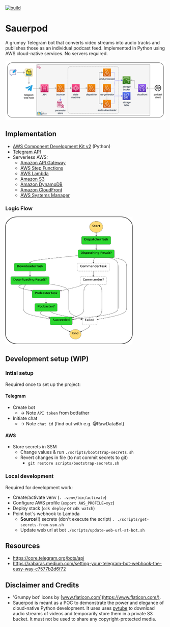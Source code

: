 [![build](https://github.com/jangroth/sauerpod/actions/workflows/ci.yml/badge.svg?branch=main)](https://github.com/jangroth/sauerpod/actions/workflows/ci.yml)
# Sauerpod
A grumpy Telegram bot that converts video streams into audio tracks and publishes those as an individual podcast feed. Implemented in Python using AWS cloud-native services. No servers required.

![SauerPod](resources/media/sauerpod.drawio.png)

## Implementation
* [AWS Component Development Kit v2](https://github.com/aws/aws-cdk) (Python)
* [Telegram API](https://core.telegram.org/)
* Serverless AWS:
    * [Amazon API Gateway](https://aws.amazon.com/api-gateway/)
    * [AWS Step Functions](https://aws.amazon.com/step-functions/)
    * [AWS Lambda](https://aws.amazon.com/lambda/)
    * [Amazon S3](https://aws.amazon.com/s3/)
    * [Amazon DynamoDB](https://aws.amazon.com/dynamodb/)
    * [Amazon CloudFront](https://aws.amazon.com/cloudfront/)
    * [AWS Systems Manager](https://aws.amazon.com/systems-manager/)

### Logic Flow

<img src="resources/media/statemachine.drawio.png" width="400" height="400" />

## Development setup (WIP)
### Intial setup
Required once to set up the project:
#### Telegram
* Create bot
    * -> Note `API token` from botfather
* Initiate chat
    * -> Note `chat id` (find out with e.g. @RawDataBot)
#### AWS
* Store secrets in SSM
    * Change values & run `./scripts/bootstrap-secrets.sh`
    * Revert changes in file (to not commit secrets to git)
        * `git restore scripts/bootstrap-secrets.sh`
### Local development
Required for development work:
* Create/activate venv (`. .venv/bin/activate`)
* Configure AWS profile (`export AWS_PROFILE=xyz`)
* Deploy stack (`cdk deploy` or `cdk watch`)
* Point bot`s webhook to Lambda
    * **Source**(!) secrets (don't execute the script)
        `. ./scripts/get-secrets-from-ssm.sh`
    * Update web url at bot
        `./scripts/update-web-url-at-bot.sh`

## Resources
* https://core.telegram.org/bots/api
* https://xabaras.medium.com/setting-your-telegram-bot-webhook-the-easy-way-c7577b2d6f72

## Disclaimer and Credits
* 'Grumpy bot' icons by [www.flaticon.com](https://www.flaticon.com/).
* Sauerpod is meant as a POC to demonstrate the power and elegance of cloud-native Python development. It uses uses [pytube](https://github.com/pytube/pytube) to download audio streams of videos and temporarily store them in a private S3 bucket. It must not be used to share any copyright-protected media.
